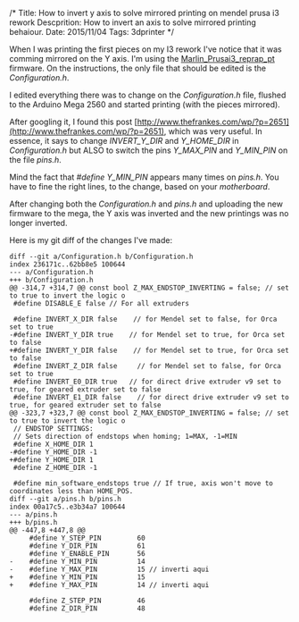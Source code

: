 /*
Title: How to invert y axis to solve mirrored printing on mendel prusa i3 rework 
Descprition: How to invert an axis to solve mirrored printing behaiour.
Date: 2015/11/04
Tags: 3dprinter
*/


When I was printing the first pieces on my I3 rework I've notice that it was
comming mirrored on the Y axis. I'm using the
[Marlin_Prusai3_reprap_pt](http://reprap.org/wiki/Prusa_i3_Rework_Firmware)
firmware. On the instructions, the only file that should be edited is the
*Configuration.h*.

I edited everything there was to change on the *Configuration.h* file, flushed
to the Arduino Mega 2560 and started printing (with the pieces mirrored).

After googling it, I found this post [http://www.thefrankes.com/wp/?p=2651](http://www.thefrankes.com/wp/?p=2651), which was very useful. In essence, it says to change *INVERT_Y_DIR*
and *Y_HOME_DIR* in *Configuration.h* but ALSO to switch the pins *Y_MAX_PIN*
and  *Y_MIN_PIN* on the file *pins.h*.

Mind the fact that *#define Y_MIN_PIN* appears many times on *pins.h*. You have
to fine the right lines, to the change, based on your *motherboard*.

After changing both the *Configuration.h* and *pins.h* and uploading the new
firmware to the mega, the Y axis was inverted and the new printings was no
longer inverted.

Here is my git diff of the changes I've made:

    diff --git a/Configuration.h b/Configuration.h
    index 236171c..62bb8e5 100644
    --- a/Configuration.h
    +++ b/Configuration.h
    @@ -314,7 +314,7 @@ const bool Z_MAX_ENDSTOP_INVERTING = false; // set to true to invert the logic o
     #define DISABLE_E false // For all extruders
     
     #define INVERT_X_DIR false    // for Mendel set to false, for Orca set to true
    -#define INVERT_Y_DIR true    // for Mendel set to true, for Orca set to false
    +#define INVERT_Y_DIR false    // for Mendel set to true, for Orca set to false
     #define INVERT_Z_DIR false     // for Mendel set to false, for Orca set to true
     #define INVERT_E0_DIR true   // for direct drive extruder v9 set to true, for geared extruder set to false
     #define INVERT_E1_DIR false    // for direct drive extruder v9 set to true, for geared extruder set to false
    @@ -323,7 +323,7 @@ const bool Z_MAX_ENDSTOP_INVERTING = false; // set to true to invert the logic o
     // ENDSTOP SETTINGS:
     // Sets direction of endstops when homing; 1=MAX, -1=MIN
     #define X_HOME_DIR 1
    -#define Y_HOME_DIR -1
    +#define Y_HOME_DIR 1
     #define Z_HOME_DIR -1
     
     #define min_software_endstops true // If true, axis won't move to coordinates less than HOME_POS.
    diff --git a/pins.h b/pins.h
    index 00a17c5..e3b34a7 100644
    --- a/pins.h
    +++ b/pins.h
    @@ -447,8 +447,8 @@
         #define Y_STEP_PIN         60
         #define Y_DIR_PIN          61
         #define Y_ENABLE_PIN       56
    -    #define Y_MIN_PIN          14
    -    #define Y_MAX_PIN          15 // inverti aqui
    +    #define Y_MIN_PIN          15
    +    #define Y_MAX_PIN          14 // inverti aqui
     
         #define Z_STEP_PIN         46
         #define Z_DIR_PIN          48

